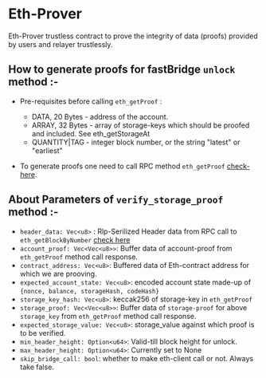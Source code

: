 # Eth-Prover

Eth-Prover trustless contract to prove the integrity of data (proofs) provided by users and relayer trustlessly.

## How to generate proofs for fastBridge `unlock` method :-

- Pre-requisites before calling `eth_getProof` :
  - DATA, 20 Bytes - address of the account.
  - ARRAY, 32 Bytes - array of storage-keys which should be proofed and  included. See eth_getStorageAt
  - QUANTITY|TAG - integer block number, or the string "latest" or "earliest"

 
- To generate proofs one need to call RPC method `eth_getProof` [check-here](https://eips.ethereum.org/EIPS/eip-1186).
  


## About Parameters of `verify_storage_proof` method :-

- `header_data: Vec<u8>` : Rlp-Serilized Header data from RPC call to `eth_getBlockByNumber`  [check here](https://ethereum.org/en/developers/docs/apis/json-rpc/#eth_getblockbynumber)
- `account_proof: Vec<Vec<u8>>`: Buffer data of account-proof from `eth_getProof` method call response.
- `contract_address: Vec<u8>`: Buffered data of Eth-contract address for which we are prooving.
- `expected_account_state: Vec<u8>`: encoded account state made-up of `{nonce, balance, storageHash, codeHash}`
- `storage_key_hash: Vec<u8>`: keccak256 of storage-key in `eth_getProof`
- `storage_proof: Vec<Vec<u8>>`: Buffer data of `storage-proof` for above `storage_key` from `eth_getProof` method call response.
- `expected_storage_value: Vec<u8>`: storage_value against which proof is to be verified.
- `min_header_height: Option<u64>`: Valid-till block height for unlock.
- `max_header_height: Option<u64>`: Currently set to None
- `skip_bridge_call: bool`: whether to make eth-client call or not. Always take false.